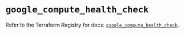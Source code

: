 # `google_compute_health_check`

Refer to the Terraform Registry for docs: [`google_compute_health_check`](https://registry.terraform.io/providers/hashicorp/google/5.19.0/docs/resources/compute_health_check).

